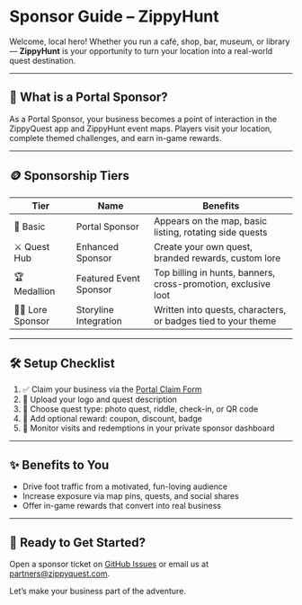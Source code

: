 # Sponsor Guide – ZippyHunt

Welcome, local hero! Whether you run a café, shop, bar, museum, or library — **ZippyHunt** is your opportunity to turn your location into a real-world quest destination.

---

## 🧭 What is a Portal Sponsor?

As a Portal Sponsor, your business becomes a point of interaction in the ZippyQuest app and ZippyHunt event maps. Players visit your location, complete themed challenges, and earn in-game rewards.

---

## 🪙 Sponsorship Tiers

| Tier | Name | Benefits |
|------|------|----------|
| 🌱 Basic | Portal Sponsor | Appears on the map, basic listing, rotating side quests |
| ⚔️ Quest Hub | Enhanced Sponsor | Create your own quest, branded rewards, custom lore |
| 🏆 Medallion | Featured Event Sponsor | Top billing in hunts, banners, cross-promotion, exclusive loot |
| 🧙‍♂️ Lore Sponsor | Storyline Integration | Written into quests, characters, or badges tied to your theme |

---

## 🛠️ Setup Checklist

1. ✅ Claim your business via the [Portal Claim Form](#)
2. 📸 Upload your logo and quest description
3. 🧩 Choose quest type: photo quest, riddle, check-in, or QR code
4. 🎁 Add optional reward: coupon, discount, badge
5. 🔄 Monitor visits and redemptions in your private sponsor dashboard

---

## ✨ Benefits to You

- Drive foot traffic from a motivated, fun-loving audience
- Increase exposure via map pins, quests, and social shares
- Offer in-game rewards that convert into real business

---

## 🚀 Ready to Get Started?

Open a sponsor ticket on [GitHub Issues](https://github.com/GoZippy/ZippyHunt/issues) or email us at [partners@zippyquest.com](mailto:partners@zippyquest.com).

Let’s make your business part of the adventure.
